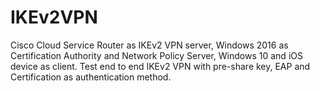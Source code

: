 # IKEv2VPN

Cisco Cloud Service Router as IKEv2 VPN server, Windows 2016 as Certification Authority and Network Policy Server, Windows 10 and iOS device as client. Test end to end IKEv2 VPN with pre-share key, EAP and Certification as authentication method. 
